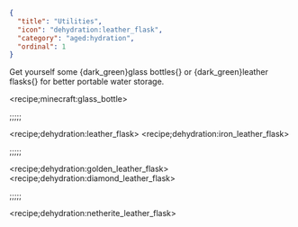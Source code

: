 ```json
{
  "title": "Utilities",
  "icon": "dehydration:leather_flask",
  "category": "aged:hydration",
  "ordinal": 1
}
```

Get yourself some {dark_green}glass bottles{} or {dark_green}leather flasks{} for better portable water storage.

<recipe;minecraft:glass_bottle>

;;;;;


<recipe;dehydration:leather_flask>
<recipe;dehydration:iron_leather_flask>

;;;;;


<recipe;dehydration:golden_leather_flask>
<recipe;dehydration:diamond_leather_flask>

;;;;;

<recipe;dehydration:netherite_leather_flask>